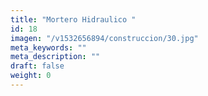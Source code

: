 ```yaml
---
title: "Mortero Hidraulico "
id: 18
imagen: "/v1532656894/construccion/30.jpg"
meta_keywords: ""
meta_description: ""
draft: false
weight: 0
---
```

